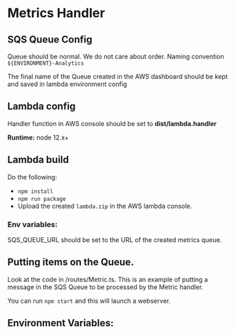 # Metrics Handler

## SQS Queue Config
Queue should be normal.  We do not care about order.
Naming convention
`${ENVIRONMENT}-Analytics`

The final name of the Queue created in the AWS dashboard should be kept and saved in lambda environment config

## Lambda config
Handler function in AWS console should be set to **dist/lambda.handler**

**Runtime:** node 12.x+

## Lambda build
Do the following:
* `npm install`
* `npm run package`
* Upload the created `lambda.zip` in the AWS lambda console.

### Env variables:
SQS_QUEUE_URL should be set to the URL of the created metrics queue.

## Putting items on the Queue.
Look at the code in /routes/Metric.ts.  This is an example of putting a message in the SQS Queue to be processed by the Metric handler.

You can run `npm start` and this will launch a webserver.  

## Environment Variables:
